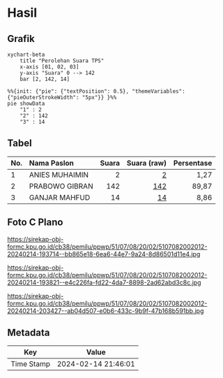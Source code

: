 # Hasil

## Grafik

```mermaid
xychart-beta
    title "Perolehan Suara TPS"
    x-axis [01, 02, 03]
    y-axis "Suara" 0 --> 142
    bar [2, 142, 14]
```

```mermaid
%%{init: {"pie": {"textPosition": 0.5}, "themeVariables": {"pieOuterStrokeWidth": "5px"}} }%%
pie showData
    "1" : 2
    "2" : 142
    "3" : 14
```

## Tabel

| No. | Nama Paslon    | Suara | Suara (raw) | Persentase |
|:--- |:-------------- | -----:| -----------:| ----------:|
| 1   | ANIES MUHAIMIN | 2     | [2][p-1]    | 1,27       |
| 2   | PRABOWO GIBRAN | 142   | [142][p-2]  | 89,87      |
| 3   | GANJAR MAHFUD  | 14    | [14][p-3]   | 8,86       |


[p-1]: https://github.com/gigit-pemilu/pemilu-2024-51-bali/blob/main/pilpres/hitung-suara/sub/51-bali/sub/07-karangasem/sub/08-kubu/sub/2002-dukuh/sub/012-tps/sub/paslon-1.txt
[p-2]: https://github.com/gigit-pemilu/pemilu-2024-51-bali/blob/main/pilpres/hitung-suara/sub/51-bali/sub/07-karangasem/sub/08-kubu/sub/2002-dukuh/sub/012-tps/sub/paslon-2.txt
[p-3]: https://github.com/gigit-pemilu/pemilu-2024-51-bali/blob/main/pilpres/hitung-suara/sub/51-bali/sub/07-karangasem/sub/08-kubu/sub/2002-dukuh/sub/012-tps/sub/paslon-3.txt

## Foto C Plano

https://sirekap-obj-formc.kpu.go.id/cb38/pemilu/ppwp/51/07/08/20/02/5107082002012-20240214-193714--bb865e18-6ea6-44e7-9a24-8d86501d11e4.jpg

https://sirekap-obj-formc.kpu.go.id/cb38/pemilu/ppwp/51/07/08/20/02/5107082002012-20240214-193821--e4c226fa-fd22-4da7-8898-2ad62abd3c8c.jpg

https://sirekap-obj-formc.kpu.go.id/cb38/pemilu/ppwp/51/07/08/20/02/5107082002012-20240214-203427--ab04d507-e0b6-433c-9b9f-47b168b591bb.jpg


## Metadata

| Key        | Value               |
| ---------- | ------------------- |
| Time Stamp | 2024-02-14 21:46:01 |



